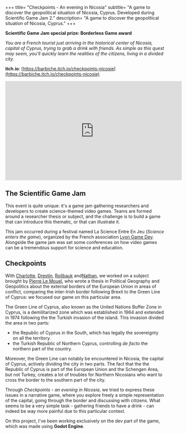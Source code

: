 +++
title= "Checkpoints - An evening in Nicosia"
subtitle= "A game to discover the geopolitical situation of Nicosia, Cyprus. Developed during Scientific Game Jam 2."
description= "A game to discover the geopolitical situation of Nicosia, Cyprus."
+++

**Scientific Game Jam special prize: Borderless Game award**

_You are a French tourist just arriving in the historical center of Nicosia, capital of Cyprus, trying to grab a drink with friends. As simple as this quest may seem, you'll quickly learn the realities of the citizens, living in a divided city._

**itch.io**: [https://barbiche.itch.io/checkpoints-nicosie](https://barbiche.itch.io/checkpoints-nicosie)

<iframe width="560" height="315" src="https://www.youtube.com/embed/jv8C-IFc5UU" title="YouTube video player" frameborder="0" allow="accelerometer; autoplay; clipboard-write; encrypted-media; gyroscope; picture-in-picture" allowfullscreen></iframe>

## The Scientific Game Jam

This event is quite unique: it's a game jam gathering researchers and developers to create science-themed video games. Teams are formed around a researcher thesis or subject, and the challenge is to build a game that can introduce this thematic, or that can illustrate it.

This jam occurred during a festival named La Science Entre En Jeu (_Science enters the game_), organized by the French association [Lyon Game Dev](https://lyongamedev.pro/). Alongside the game jam was set some conferences on how video games can be a tremendous support for science and education.

## Checkpoints

With [Charlotte](https://matote.itch.io/), [Drestin](https://drestin.itch.io/), [Roilbauk](https://roilbauk.itch.io/) and[Nathan](https://lehomar2vinci.itch.io/), we worked on a subject brought by [Pierre Le Mouel](https://itch.io/profile/arthurpolluce), who wrote a thesis in Political Geography and Geopolitics about the external borders of the European Union in areas of conflict, comparing the inter-Irish border following Brexit to the Green Line of Cyprus: we focused our game on this particular area.

The Green Line of Cyprus, also known as the United Nations Buffer Zone in Cyprus, is a demilitarized zone which was established in 1964 and extended in 1974 following the the Turkish invasion of the island. This invasion divided the area in two parts:
 - the Republic of Cyprus in the South, which has legally the sovereignty on all the territory.
 - the Turkish Republic of Northern Cyprus, controlling _de facto_ the northern part of the country.

 Moreover, the Green Line can notably be encountered in Nicosia, the capital of Cyprus, actively dividing the city in two parts. The fact that the the Republic of Cyprus is part of the European Union and the Schengen Area, but not Turkey, creates a lot of troubles for Northern Nicosians who want to cross the border to the southern part of the city.

 Through _Checkpoints - an evening in Nicosia_, we tried to express these issues in a narrative game, where you explore freely a simple representation of the capital, going through the border and discussing with citizens. What seems to be a very simple task - gathering friends to have a drink - can indeed be way more painful due to this particular context.

 On this project, I've been working exclusively on the dev part of the game, which was made using **Godot Engine**.